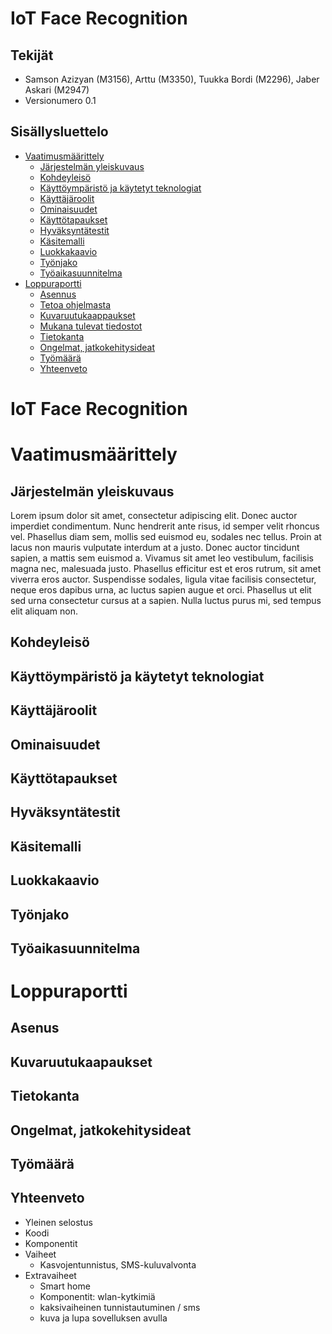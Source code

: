 # IoT Face Recognition

## Tekijät

* Samson Azizyan (M3156), Arttu (M3350), Tuukka Bordi (M2296), Jaber Askari (M2947)
* Versionumero 0.1


## Sisällysluettelo 

* [Vaatimusmäärittely](#vaatimusmäärittely)
    * [Järjestelmän yleiskuvaus](#yleiskuvaus)
    * [Kohdeyleisö](#kohdeyleisö)
    * [Käyttöympäristö ja käytetyt teknologiat](#käyttöympäristö-ja-käytetyt-teknologiat)
    * [Käyttäjäroolit](#käyttäjäroolit)
    * [Ominaisuudet](#ominaisuudet)
    * [Käyttötapaukset](#käyttötapaukset)
    * [Hyväksyntätestit](#hyväksyntätestit)
    * [Käsitemalli](#käsitemalli)
    * [Luokkakaavio](#luokkamalli)
    * [Työnjako](#työnjako)
    * [Työaikasuunnitelma](#työaika-suunnitelma)
* [Loppuraportti](#loppuraportti)
    * [Asennus](#asennus)
    * [Tetoa ohjelmasta](#tietoa-ohjelmasta)
    * [Kuvaruutukaappaukset](#kuvaruutukaappaukset)
    * [Mukana tulevat tiedostot](#mukana-tulevat-tiedostot)
    * [Tietokanta](#tietokanta)
    * [Ongelmat, jatkokehitysideat](#ongelmat-jatkokehitysideat)
    * [Työmäärä](#työmäärä)
    * [Yhteenveto](#yhteenveto)

# IoT Face Recognition

# Vaatimusmäärittely

## Järjestelmän yleiskuvaus

Lorem ipsum dolor sit amet, consectetur adipiscing elit. Donec auctor imperdiet condimentum. Nunc hendrerit ante risus, id semper velit rhoncus vel. Phasellus diam sem, mollis sed euismod eu, sodales nec tellus. Proin at lacus non mauris vulputate interdum at a justo. Donec auctor tincidunt sapien, a mattis sem euismod a. Vivamus sit amet leo vestibulum, facilisis magna nec, malesuada justo. Phasellus efficitur est et eros rutrum, sit amet viverra eros auctor. Suspendisse sodales, ligula vitae facilisis consectetur, neque eros dapibus urna, ac luctus sapien augue et orci. Phasellus ut elit sed urna consectetur cursus at a sapien. Nulla luctus purus mi, sed tempus elit aliquam non.

## Kohdeyleisö

## Käyttöympäristö ja käytetyt teknologiat

## Käyttäjäroolit

## Ominaisuudet

## Käyttötapaukset

## Hyväksyntätestit

## Käsitemalli

## Luokkakaavio

## Työnjako

## Työaikasuunnitelma

# Loppuraportti

## Asenus

## Kuvaruutukaapaukset

## Tietokanta

## Ongelmat, jatkokehitysideat

## Työmäärä

## Yhteenveto


* Yleinen selostus
* Koodi
* Komponentit
* Vaiheet
    * Kasvojentunnistus, SMS-kuluvalvonta
* Extravaiheet
    * Smart home   
    * Komponentit: wlan-kytkimiä
    * kaksivaiheinen tunnistautuminen / sms
    * kuva ja lupa sovelluksen avulla